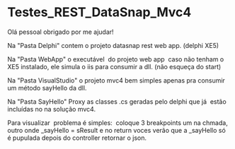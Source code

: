 Testes_REST_DataSnap_Mvc4
=========================


Olá pessoal obrigado por me ajudar!

Na "Pasta Delphi" contem o projeto datasnap rest web app. (delphi XE5)

Na "Pasta WebApp" o executável  do projeto web app  caso não tenham o XE5 instalado, ele simula o iis para consumir a dll.
(não esqueça do start)

Na "Pasta VisualStudio" o projeto mvc4 bem simples apenas pra consumir um método sayHello da dll.

Na "Pasta SayHello" Proxy as classes .cs geradas pelo delphi que já  estão incluídas no na solução mvc4.

Para visualizar  problema é simples:  coloque 3 breakpoints um na chmada, outro onde _sayHello = sResult e no return 
voces verão que a _sayHello só é pupulada depois do controller retornar o json.
